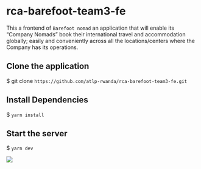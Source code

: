 # rca-barefoot-team3-fe
This a frontend of ``` Barefoot nomad ``` an application that will enable its “Company Nomads” book their international travel and accommodation globally; easily and conveniently across all the locations/centers where the Company has its operations.

## Clone the application
 $ git clone `https://github.com/atlp-rwanda/rca-barefoot-team3-fe.git`

## Install Dependencies
$ `yarn install`

## Start the server

$ `yarn dev`

<a href="https://codeclimate.com/github/atlp-rwanda/rca-barefoot-team3-fe/maintainability"><img src="https://api.codeclimate.com/v1/badges/bdb192bf5abe51030cb6/maintainability" /></a>
